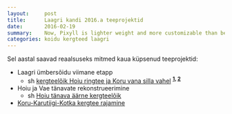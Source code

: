 ```yaml
---
layout:     post
title:      Laagri kandi 2016.a teeprojektid
date:       2016-02-19
summary:    Now, Pixyll is lighter weight and more customizable than before.
categories: koidu kergteed laagri
---
```


Sel aastal saavad reaalsuseks mitmed kaua küpsenud teeprojektid:

* Laagri ümbersõidu viimane etapp
  * sh [kergteelõik Hoiu ringtee ja Koru vana silla vahel](https://github.com/tormi/KOV/issues/7) 
  <sup>**[1](https://www.facebook.com/koidu/posts/958330724200518),
  [2](https://www.facebook.com/koidu/photos/a.155198554513743.35528.149063245127274/974489195918004/)**</sup>
* Hoiu ja Vae tänavate rekonstrueerimine
  * sh [Hoiu tänava äärne kergteelõik](https://github.com/tormi/KOV/issues/11)
* [Koru-Karutiigi-Kotka kergtee rajamine](https://github.com/tormi/KOV/issues/6)
